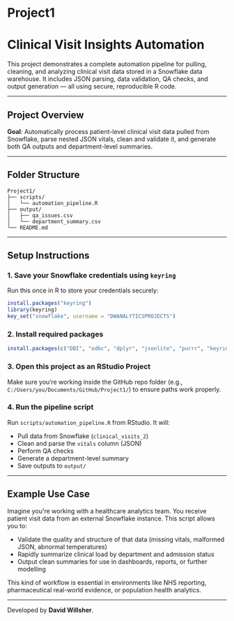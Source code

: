 # Project1
# Clinical Visit Insights Automation

This project demonstrates a complete automation pipeline for pulling, cleaning, and analyzing clinical visit data stored in a Snowflake data warehouse. It includes JSON parsing, data validation, QA checks, and output generation — all using secure, reproducible R code.

---

## Project Overview

**Goal**: Automatically process patient-level clinical visit data pulled from Snowflake, parse nested JSON vitals, clean and validate it, and generate both QA outputs and department-level summaries.

---

## Folder Structure

```
Project1/
├── scripts/
│   └── automation_pipeline.R
├── output/
│   ├── qa_issues.csv
│   └── department_summary.csv
└── README.md
```

---

## Setup Instructions

### 1. Save your Snowflake credentials using `keyring`

Run this once in R to store your credentials securely:

```r
install.packages("keyring")
library(keyring)
key_set("snowflake", username = "DWANALYTICSPROJECTS")
```

### 2. Install required packages

```r
install.packages(c("DBI", "odbc", "dplyr", "jsonlite", "purrr", "keyring", "rstudioapi"))
```

### 3. Open this project as an RStudio Project

Make sure you’re working inside the GitHub repo folder (e.g., `C:/Users/you/Documents/GitHub/Project1/`) to ensure paths work properly.

### 4. Run the pipeline script

Run `scripts/automation_pipeline.R` from RStudio. It will:
- Pull data from Snowflake (`clinical_visits_2`)
- Clean and parse the `vitals` column (JSON)
- Perform QA checks
- Generate a department-level summary
- Save outputs to `output/`

---

## Example Use Case

Imagine you're working with a healthcare analytics team. You receive patient visit data from an external Snowflake instance. This script allows you to:

- Validate the quality and structure of that data (missing vitals, malformed JSON, abnormal temperatures)
- Rapidly summarize clinical load by department and admission status
- Output clean summaries for use in dashboards, reports, or further modelling

This kind of workflow is essential in environments like NHS reporting, pharmaceutical real-world evidence, or population health analytics.

---

Developed by **David Willsher**.  

